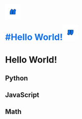 <img src="https://raw.githubusercontent.com/infinityMark/-infinityMark.github.io/main/double-quotes.png" alt="" style="transform: rotate(180deg);width: 50px;"><h1 style="color: #1273eb;display: inline;">#Hello World!</h1><img src="https://raw.githubusercontent.com/infinityMark/-infinityMark.github.io/main/double-quotes.png" alt="" style="width: 50px;">
# Hello World!
## Python
## JavaScript
## Math
